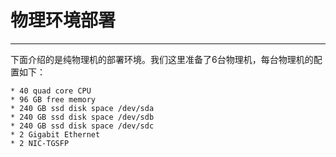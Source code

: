 # 物理环境部署

---

下面介绍的是纯物理机的部署环境。我们这里准备了6台物理机，每台物理机的配置如下：
```
* 40 quad core CPU
* 96 GB free memory
* 240 GB ssd disk space /dev/sda
* 240 GB ssd disk space /dev/sdb
* 240 GB ssd disk space /dev/sdc
* 2 Gigabit Ethernet
* 2 NIC-TGSFP
```

